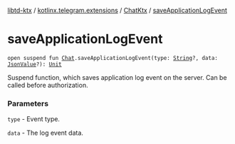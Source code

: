 [libtd-ktx](../../index.md) / [kotlinx.telegram.extensions](../index.md) / [ChatKtx](index.md) / [saveApplicationLogEvent](./save-application-log-event.md)

# saveApplicationLogEvent

`open suspend fun `[`Chat`](https://tdlibx.github.io/td/docs/org/drinkless/td/libcore/telegram/TdApi/Chat.html)`.saveApplicationLogEvent(type: `[`String`](https://kotlinlang.org/api/latest/jvm/stdlib/kotlin/-string/index.html)`?, data: `[`JsonValue`](https://tdlibx.github.io/td/docs/org/drinkless/td/libcore/telegram/TdApi/JsonValue.html)`?): `[`Unit`](https://kotlinlang.org/api/latest/jvm/stdlib/kotlin/-unit/index.html)

Suspend function, which saves application log event on the server. Can be called before
authorization.

### Parameters

`type` - Event type.

`data` - The log event data.